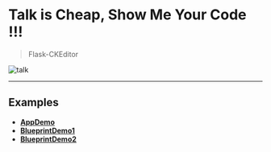 # Talk is Cheap, Show Me Your Code !!!

> Flask-CKEditor

![talk](http://7xj431.com1.z0.glb.clouddn.com/talk.jpeg)

<hr/>

## Examples
+ [**AppDemo**]()
+ [**BlueprintDemo1**]()
+ [**BlueprintDemo2**]()

